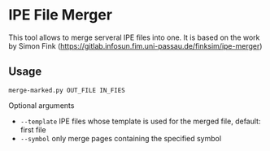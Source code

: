 # IPE File Merger

This tool allows to merge serveral IPE files into one.
It is based on the work by Simon Fink (https://gitlab.infosun.fim.uni-passau.de/finksim/ipe-merger)

## Usage

```
merge-marked.py OUT_FILE IN_FIES
```

Optional arguments
- ``--template`` IPE files whose template is used for the merged file, default: first file
- ``--symbol`` only merge pages containing the specified symbol